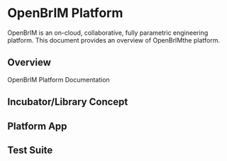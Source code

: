 # OpenBrIM Platform
OpenBrIM is an on-cloud, collaborative, fully parametric engineering platform. This document provides an overview of OpenBrIMthe platform.

## Overview
OpenBrIM Platform Documentation

## Incubator/Library Concept


## Platform App


## Test Suite


<!--stackedit_data:
eyJoaXN0b3J5IjpbMzA0NzYwOTg4LC0xMDIyNjcwNDUsMTQ2MT
ExODE3NCw4NzMzMjkwNDddfQ==
-->